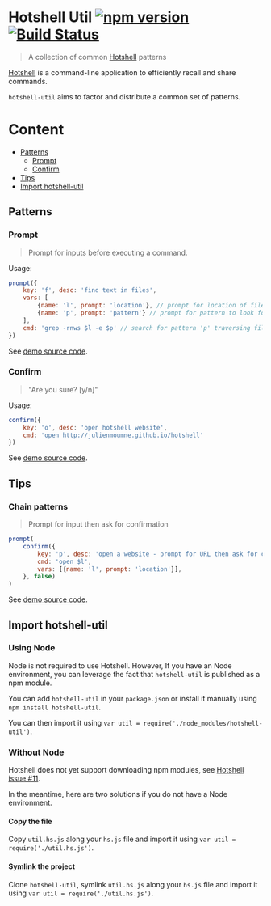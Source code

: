 # Hotshell Util [![npm version](https://badge.fury.io/js/hotshell-util.svg)](https://www.npmjs.com/package/hotshell-util) [![Build Status](https://travis-ci.org/julienmoumne/hotshell-util.svg?branch=master)](https://travis-ci.org/julienmoumne/hotshell-util)

> A collection of common [Hotshell](http://julienmoumne.github.io/hotshell) patterns

[Hotshell](http://julienmoumne.github.io/hotshell)
is a command-line application to efficiently recall and share commands.

`hotshell-util` aims to factor and distribute a common set of patterns.

# Content

  - [Patterns](#patterns)
    * [Prompt](#prompt)
    * [Confirm](#confirm)
  - [Tips](#tips)
  - [Import hotshell-util](#import-hotshell-util)


## Patterns

### Prompt

> Prompt for inputs before executing a command.

Usage:

```javascript
prompt({
    key: 'f', desc: 'find text in files',
    vars: [
        {name: 'l', prompt: 'location'}, // prompt for location of files
        {name: 'p', prompt: 'pattern'} // prompt for pattern to look for
    ],
    cmd: 'grep -rnws $l -e $p' // search for pattern 'p' traversing files rooted at 'l'
})
```

See [demo source code](./examples/prompt/hs.js).

### Confirm

> "Are you sure? [y/n]"

Usage:

```javascript
confirm({
    key: 'o', desc: 'open hotshell website',
    cmd: 'open http://julienmoumne.github.io/hotshell'
})
```

See [demo source code](./examples/confirm/hs.js).

## Tips

### Chain patterns

> Prompt for input then ask for confirmation

```javascript
prompt(
    confirm({
        key: 'p', desc: 'open a website - prompt for URL then ask for confirmation',
        cmd: 'open $l',
        vars: [{name: 'l', prompt: 'location'}],
    }, false)
)
```

See [demo source code](./examples/chained/hs.js).

## Import hotshell-util

### Using Node

Node is not required to use Hotshell.
However, If you have an Node environment, you can leverage
the fact that `hotshell-util` is published as a npm module.

You can add `hotshell-util` in your `package.json` or install it manually using `npm install hotshell-util`.

You can then import it using `var util = require('./node_modules/hotshell-util')`.

### Without Node

Hotshell does not yet support downloading npm modules, see [Hotshell issue #11](https://github.com/julienmoumne/hotshell/issues/11).

In the meantime, here are two solutions if you do not have a Node environment.

#### Copy the file

Copy `util.hs.js` along your `hs.js` file and import it using `var util = require('./util.hs.js')`.

#### Symlink the project

Clone `hotshell-util`, symlink `util.hs.js` along your `hs.js` file and import it using `var util = require('./util.hs.js')`.